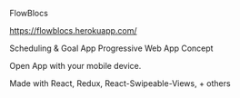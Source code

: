 FlowBlocs

https://flowblocs.herokuapp.com/

Scheduling & Goal App
Progressive Web App Concept

Open App with your mobile device.

Made with React, Redux, React-Swipeable-Views, + others